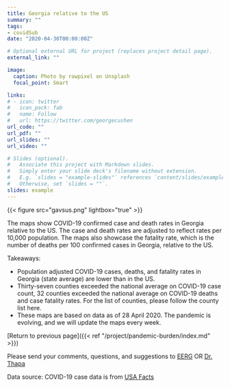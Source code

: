```yaml
---
title: Georgia relative to the US
summary: ""
tags:
- covidSub
date: "2020-04-30T00:00:00Z"

# Optional external URL for project (replaces project detail page).
external_link: ""

image:
  caption: Photo by rawpixel on Unsplash
  focal_point: Smart

links:
# - icon: twitter
#   icon_pack: fab
#   name: Follow
#   url: https://twitter.com/georgecushen
url_code: ""
url_pdf: ""
url_slides: ""
url_video: ""

# Slides (optional).
#   Associate this project with Markdown slides.
#   Simply enter your slide deck's filename without extension.
#   E.g. `slides = "example-slides"` references `content/slides/example-slides.md`.
#   Otherwise, set `slides = ""`.
slides: example
---
```


{{< figure src="gavsus.png" lightbox="true" >}}

The maps show COVID-19 confirmed case and death rates in Georgia relative to the US. The case and death rates are adjusted to reflect rates per 10,000 population. The maps also showcase the fatality rate, which is the number of deaths per 100 confirmed cases in Georgia, relative to the US.

Takeaways:

* Population adjusted COVID-19 cases, deaths, and fatality rates in Georgia (state average) are lower than in the US.  
* Thirty-seven counties exceeded the national average on COVID-19 case count, 32 counties exceeded the national average on COVID-19 deaths and case fatality rates. For the list of counties, please follow the county list here. 
* These maps are based on data as of 28 April 2020. The pandemic is evolving, and we will update the maps every week. 

[Return to previous page]({{< ref "/project/pandemic-burden/index.md" >}})

Please send your comments, questions, and suggestions to [EERG](mailto:eerg@uga.edu) OR [Dr. Thapa](mailto:jrthapa@uga.edu)

Data source: 
COVID-19 case data is from <a href="http://usafacts.org" target="_blank">USA Facts</a>



